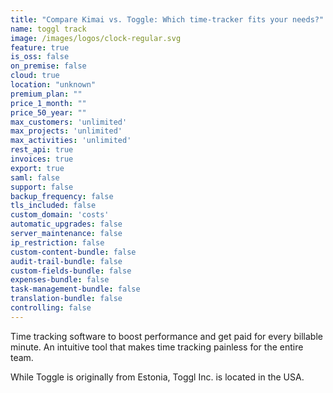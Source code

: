 ```yaml
---
title: "Compare Kimai vs. Toggle: Which time-tracker fits your needs?"
name: toggl track
image: /images/logos/clock-regular.svg
feature: true
is_oss: false
on_premise: false
cloud: true
location: "unknown"
premium_plan: ""
price_1_month: ""
price_50_year: ""
max_customers: 'unlimited'
max_projects: 'unlimited'
max_activities: 'unlimited'
rest_api: true
invoices: true
export: true
saml: false
support: false
backup_frequency: false
tls_included: false
custom_domain: 'costs'
automatic_upgrades: false
server_maintenance: false
ip_restriction: false
custom-content-bundle: false
audit-trail-bundle: false
custom-fields-bundle: false
expenses-bundle: false
task-management-bundle: false
translation-bundle: false
controlling: false
---
```


Time tracking software to boost performance and get paid for every billable minute. 
An intuitive tool that makes time tracking painless for the entire team.

While Toggle is originally from Estonia, Toggl Inc. is located in the USA. 
